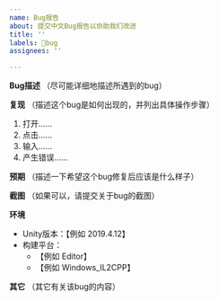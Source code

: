 ```yaml
---
name: Bug报告
about: 提交中文Bug报告以协助我们改进
title: ''
labels: 🐞bug
assignees: ''

---
```


**Bug描述**
（尽可能详细地描述所遇到的bug）

**复现**
（描述这个bug是如何出现的，并列出具体操作步骤）
1. 打开……
2. 点击……
3. 输入……
4. 产生错误……

**预期**
（描述一下希望这个bug修复后应该是什么样子）

**截图**
（如果可以，请提交关于bug的截图）

**环境**
 - Unity版本：【例如 2019.4.12】
- 构建平台：
  - 【例如 Editor】
  - 【例如 Windows_IL2CPP】

**其它**
（其它有关该bug的内容）
